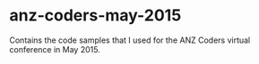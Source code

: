 # anz-coders-may-2015
Contains the code samples that I used for the ANZ Coders virtual conference in May 2015.

